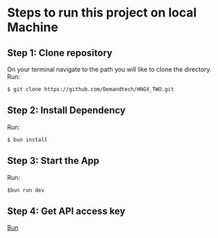 # Steps to run this project on local Machine

## Step 1: Clone repository  
 On your terminal navigate to the path you will like to clone the directory.
Run:

```
$ git clone https://github.com/Demandtech/HNGX_TWO.git
```

## Step 2: Install Dependency
Run:

``` 
$ bun install
```
## Step 3: Start the App
Run:

``` 
$bun run dev
```
## Step 4: Get API access key


[Bun](https://bun.sh/docs)
